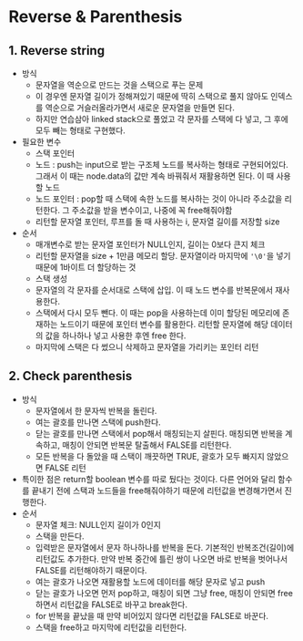 # Reverse & Parenthesis

## 1. Reverse string

- 방식
    + 문자열을 역순으로 만드는 것을 스택으로 푸는 문제
    + 이 경우엔 문자열 길이가 정해져있기 때문에 딱히 스택으로 풀지 않아도 인덱스를 역순으로 거슬러올라가면서 새로운 문자열을 만들면 된다.
    + 하지만 연습삼아 linked stack으로 풀었고 각 문자를 스택에 다 넣고, 그 후에 모두 빼는 형태로 구현했다.
- 필요한 변수
    + 스택 포인터
    + 노드 : push는 input으로 받는 구조체 노드를 복사하는 형태로 구현되어있다. 그래서 이 때는 node.data의 값만 계속 바꿔줘서 재활용하면 된다. 이 때 사용할 노드
    + 노드 포인터 : pop할 때 스택에 속한 노드를 복사하는 것이 아니라 주소값을 리턴한다. 그 주소값을 받을 변수이고, 나중에 꼭 free해줘야함
    + 리턴할 문자열 포인터, 루프를 돌 때 사용하는 i, 문자열 길이를 저장할 size
- 순서
    + 매개변수로 받는 문자열 포인터가 NULL인지, 길이는 0보다 큰지 체크
    + 리턴할 문자열을 size + 1만큼 메모리 할당. 문자열이라 마지막에 `'\0'`을 넣기 때문에 1바이트 더 할당하는 것
    + 스택 생성
    + 문자열의 각 문자를 순서대로 스택에 삽입. 이 때 노드 변수를 반복문에서 재사용한다.
    + 스택에서 다시 모두 뺀다. 이 때는 pop을 사용하는데 이미 할당된 메모리에 존재하는 노드이기 때문에 포인터 변수를 활용한다. 리턴할 문자열에 해당 데이터의 값을 하나하나 넣고 사용한 후엔 free 한다.
    + 마지막에 스택은 다 썼으니 삭제하고 문자열을 가리키는 포인터 리턴

## 2. Check parenthesis

- 방식
    + 문자열에서 한 문자씩 반복을 돌린다.
    + 여는 괄호를 만나면 스택에 push한다.
    + 닫는 괄호를 만나면 스택에서 pop해서 매칭되는지 살핀다. 매칭되면 반복을 계속하고, 매칭이 안되면 반복문 탈출해서 FALSE를 리턴한다.
    + 모든 반복을 다 돌았을 때 스택이 깨끗하면 TRUE, 괄호가 모두 빠지지 않았으면 FALSE 리턴
- 특이한 점은 return할 boolean 변수를 따로 뒀다는 것이다. 다른 언어와 달리 함수를 끝내기 전에 스택과 노드들을 free해줘야하기 때문에 리턴값을 변경해가면서 진행한다.
- 순서
    + 문자열 체크: NULL인지 길이가 0인지
    + 스택을 만든다.
    + 입력받은 문자열에서 문자 하나하나를 반복을 돈다. 기본적인 반복조건(길이)에 리턴값도 추가한다. 만약 반복 중간에 틀린 쌍이 나오면 바로 반복을 벗어나서 FALSE를 리턴해야하기 때문이다.
    + 여는 괄호가 나오면 재활용할 노드에 데이터를 해당 문자로 넣고 push
    + 닫는 괄호가 나오면 먼저 pop하고, 매칭이 되면 그냥 free, 매칭이 안되면 free하면서 리턴값을 FALSE로 바꾸고 break한다.
    + for 반복을 끝났을 때 만약 비어있지 않다면 리턴값을 FALSE로 바꾼다.
    + 스택을 free하고 마지막에 리턴값을 리턴한다.
